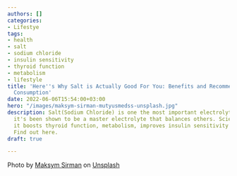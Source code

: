 ```yaml
---
authors: []
categories:
- Lifestye
tags:
- health
- salt
- sodium chloride
- insulin sensitivity
- thyroid function
- metabolism
- lifestyle
title: 'Here''s Why Salt is Actually Good For You: Benefits and Recommended Daily
  Consumption'
date: 2022-06-06T15:54:00+03:00
hero: "/images/maksym-sirman-mutyusmedss-unsplash.jpg"
description: Salt(Sodium Chloride) is one the most important electrolytes. In fact
  it's been shown to be a master electrolyte that balances others. Science also shows
  it boosts thyroid function, metabolism, improves insulin sensitivity and many more.
  Find out here.
draft: true

---
```


Photo by [Maksym Sirman](https://unsplash.com/@makstron?utm_source=unsplash&utm_medium=referral&utm_content=creditCopyText) on [Unsplash](https://unsplash.com/s/photos/salt?utm_source=unsplash&utm_medium=referral&utm_content=creditCopyText)